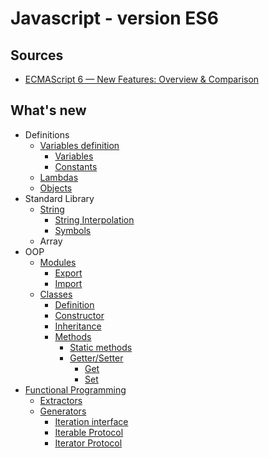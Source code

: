 # Javascript - version ES6

## Sources

* [ECMAScript 6 — New Features: Overview & Comparison](http://es6-features.org/)

## What's new

* Definitions
  * [Variables definition](./define/variables/readme.md)
    * [Variables](./define/variables/readme.md#define-variables)
    * [Constants](./define/variables/readme.md#define-constants)
  * [Lambdas](./define/lambda/readme.md) 
  * [Objects](./define/objects/readme.md) 
* Standard Library 
  * [String](./lang/string/readme.md)
    * [String Interpolation](./lang/string/readme.md#string-interpolation)
    * [Symbols](./lang/string/readme.md#symbols)
  * Array
* OOP
  * [Modules](./oop/modules/readme.md)
    * [Export](./oop/modules/readme.md#export)
    * [Import](./oop/modules/readme.md#import)
  * [Classes](./oop/classes/readme.md)
    * [Definition](./oop/classes/readme.md#definition)
    * [Constructor](./oop/classes/readme.md#constructor)
    * [Inheritance](./oop/classes/readme.md#inheritance)
    * [Methods](./oop/classes/readme.md#methods)
      * [Static methods](./oop/classes/readme.md#static-methods)
      * [Getter/Setter](./oop/classes/readme.md#gettersetter)
        * [Get](./oop/classes/readme.md#get)
        * [Set](./oop/classes/readme.md#set)
* [Functional Programming](./fp/readme.md)
  * [Extractors](./fp/readme.md#extractors)
  * [Generators](./fp/generators/readme.md)
    * [Iteration interface](./fp/generators/readme.md#1)
    * [Iterable Protocol](./fp/generators/readme.md#2)
    * [Iterator Protocol](./fp/generators/readme.md#3)



